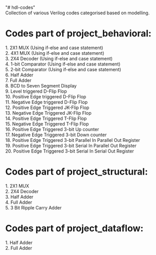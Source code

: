 "# hdl-codes" <br>
Collection of various Verilog codes categorised based on modelling.<br>

<h1>Codes part of project_behavioral:</h1>
<p>
1. 2X1 MUX (Using if-else and case statement)<br>
2. 4X1 MUX (Using if-else and case statement)<br>
3. 2X4 Decoder (Using if-else and case statement)<br>
4. 1-bit Comparator (Using if-else and case statement)<br>
5. 2-bit Comparator (Using if-else and case statement)<br>
6. Half Adder<br>
7. Full Adder<br>
8. BCD to Seven Segment Display<br>
9. Level triggered D-Flip Flop<br>
10. Positive Edge triggered D-Flip Flop<br>
11. Negative Edge triggered D-Flip Flop<br>
12. Positive Edge Triggered JK-Flip Flop<br>
13. Negative Edge Triggered JK-Flip Flop<br>
14. Positive Edge Triggered T-Flip Flop<br>
15. Negative Edge Triggered T-Flip Flop<br>
16. Positive Edge Triggered 3-bit Up counter<br>
17. Negative Edge Triggered 3-bit Down counter<br>
18. Positive Edge Triggered 3-bit Parallel In Parallel Out Register<br>
19. Positive Edge Triggered 3-bit Serial In Parallel Out Register<br>
20. Positive Edge Triggered 3-bit Serial In Serial Out Register<br></p>


<h1>Codes part of project_structural:</h1>
<p>
1. 2X1 MUX<br>
2. 2X4 Decoder<br>
3. Half Adder<br>
4. Full Adder<br>
5. 3 Bit Ripple Carry Adder<br>
</p>

<h1>Codes part of project_dataflow:</h1>
<p>
1. Half Adder<br>
2. Full Adder<br>
</p>
